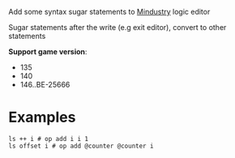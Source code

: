 Add some syntax sugar statements to [Mindustry] logic editor

Sugar statements after the write (e.g exit editor), convert to other statements

**Support game version**:

- 135
- 140
- 146..BE-25666

[Mindustry]: https://github.com/Anuken/Mindustry

# Examples
```gas
ls ++ i # op add i i 1
ls offset i # op add @counter @counter i
```
